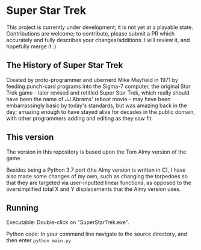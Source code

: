 # Super Star Trek

This project is currently under development; it is not yet at a playable state.  
Contributions are welcome; to contribute, please submit a PR which accurately and fully describes your changes/additions. I will review it, and hopefully merge it :)

## The History of Super Star Trek

Created by proto-programmer and ubernerd Mike Mayfield in 1971 by feeding punch-card programs into the Sigma-7 computer, the original Star Trek game - later revised and retitled Super Star Trek, which really should have been the name of JJ Abrams' reboot movie - may have been embarrassingly basic by today's standards, but was amazing back in the day; amazing enough to have stayed alive for decades in the public domain, with other programmers adding and editing as they saw fit.

## This version

The version in this repository is based upon the Tom Almy version of the game. 

Besides being a Python 3.7 port (the Almy version is written in C), I have also made some changes of my own, such as changing the torpedoes so that they are targeted via user-inputted linear functions, as opposed to the oversimplified total X and Y displacements that the Almy version uses.

## Running

Executable: Double-click on "SuperStarTrek.exe".

Python code: In your command line navigate to the source directory, and then enter ```python main.py```
